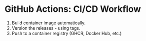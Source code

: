 # GitHub Actions: CI/CD Workflow

1. Build container image automatically.
2. Version the releases - using tags.
3. Push to a container registry (GHCR, Docker Hub, etc.)

